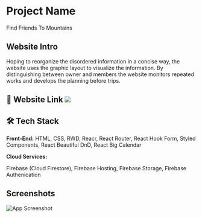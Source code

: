 
# Project Name

Find Friends To Mountains

## Website Intro

Hoping to reorganize the disordered information in a concise way, the website uses the graphic layout to visualize the information. By distinguishing between owner and members the website monitors repeated works and develops the planning before trips.

## 🔗 Website Link <a href="https://find-friends-to-mountain.web.app/" width="60" height="60"><img src="https://upload.cc/i1/2022/10/14/w4dT6D.png"/></a>


## 🛠 Tech Stack

**Front-End:** HTML, CSS, RWD, Reacr, React Router, React Hook Form, Styled Components, React Beautiful DnD, React Big Calendar

**Cloud Services:** 

Firebase (Cloud Firestore), Firebase Hosting, Firebase Storage, Firebase Authenication

## Screenshots

![App Screenshot](https://upload.cc/i1/2022/10/13/zybxWN.jpg)



